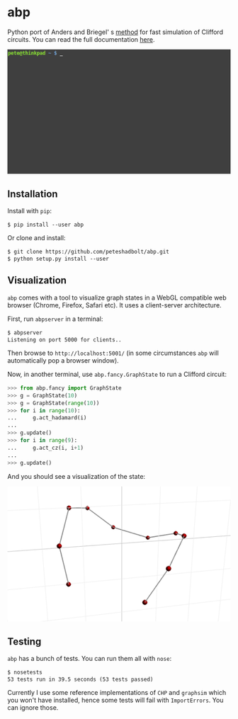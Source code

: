 # abp

Python port of Anders and Briegel' s [method](https://arxiv.org/abs/quant-ph/0504117) for fast simulation of Clifford circuits.  You can read the full documentation [here](https://peteshadbolt.co.uk/abp/).

![demo](examples/demo.gif)

## Installation

Install with `pip`:

```shell
$ pip install --user abp
```

Or clone and install:

```shell
$ git clone https://github.com/peteshadbolt/abp.git
$ python setup.py install --user
```



## Visualization

`abp` comes with a tool to visualize graph states in a WebGL compatible web browser (Chrome, Firefox, Safari etc). It uses a client-server architecture.

First, run `abpserver` in a terminal:

```shell
$ abpserver
Listening on port 5000 for clients..
```
Then browse to `http://localhost:5001/` (in some circumstances `abp` will automatically pop a browser window).

Now, in another terminal, use `abp.fancy.GraphState` to run a Clifford circuit:

```python
>>> from abp.fancy import GraphState
>>> g = GraphState(10)
>>> g = GraphState(range(10))
>>> for i in range(10):
...     g.act_hadamard(i)
... 
>>> g.update()
>>> for i in range(9):
...     g.act_cz(i, i+1)
... 
>>> g.update()
```

And you should see a visualization of the state:

![demo](examples/viz.png)

## Testing

`abp` has a bunch of tests. You can run them all with `nose`:

```shell
$ nosetests
53 tests run in 39.5 seconds (53 tests passed)
```

Currently I use some reference implementations of `CHP` and `graphsim` which you won't have installed, hence some tests will fail with `ImportErrors`. You can ignore those.
